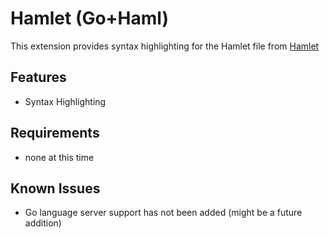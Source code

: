 # Hamlet (Go+Haml)

This extension provides syntax highlighting for the Hamlet file from [Hamlet](https://github.com/stackus/hamlet)

## Features
- Syntax Highlighting

## Requirements

- none at this time

## Known Issues
- Go language server support has not been added (might be a future addition)
